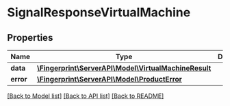 # SignalResponseVirtualMachine

## Properties
Name | Type | Description | Notes
------------ | ------------- | ------------- | -------------
**data** | [**\Fingerprint\ServerAPI\Model\VirtualMachineResult**](VirtualMachineResult.md) |  | [optional] 
**error** | [**\Fingerprint\ServerAPI\Model\ProductError**](ProductError.md) |  | [optional] 

[[Back to Model list]](../../README.md#documentation-for-models) [[Back to API list]](../../README.md#documentation-for-api-endpoints) [[Back to README]](../../README.md)

